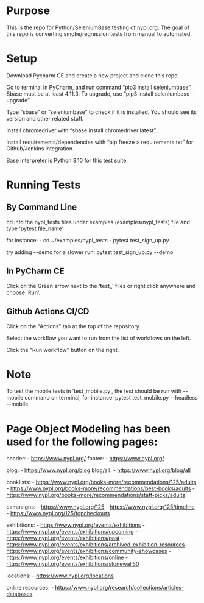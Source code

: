 # Purpose

This is the repo for Python/SeleniumBase testing of nypl.org. The goal of this repo is converting smoke/regression tests from manual to automated.

# Setup

Download Pycharm CE and create a new project and clone this repo.

Go to terminal in PyCharm, and run command “pip3 install seleniumbase”. Sbase must be at least 4.11.3. To upgrade, use “pip3 install seleniumbase --upgrade” 

Type “sbase” or “seleniumbase” to check if it is installed. You should see its version and other related stuff.

Install chromedriver with “sbase install chromedriver latest”.

Install requirements/dependencies with “pip freeze > requirements.txt” for Github/Jenkins integration.

Base interpreter is Python 3.10 for this test suite.

# Running Tests
 ## By Command Line
 
 cd into the nypl_tests files under examples (examples/nypl_tests) file and type 'pytest file_name'
 
 for instance: - cd ~/examples/nypl_tests 
               - pytest test_sign_up.py
               
 try adding --demo for a slower run:
 pytest test_sign_up.py --demo

               
 ## In PyCharm CE
 
 Click on the Green arrow next to the 'test_' files or right click anywhere and choose 'Run'.
 
 ## Github Actions CI/CD
 
 Click on the "Actions" tab at the top of the repository.
 
 Select the workflow you want to run from the list of workflows on the left.
 
 Click the "Run workflow" button on the right.
 
 # Note
 
 To test the mobile tests in 'test_mobile.py', the test should be run with --mobile command on terminal, for instance:
 pytest test_mobile.py --headless --mobile



# Page Object Modeling has been used for the following pages:

header:           - https://www.nypl.org/
footer:           - https://www.nypl.org/



blog:             - https://www.nypl.org/blog
blog/all:         - https://www.nypl.org/blog/all

booklists:        - https://www.nypl.org/books-more/recommendations/125/adults
                  - https://www.nypl.org/books-more/recommendations/best-books/adults
                  - https://www.nypl.org/books-more/recommendations/staff-picks/adults
           
campaigns:        - https://www.nypl.org/125
                  - https://www.nypl.org/125/timeline
                  - https://www.nypl.org/125/topcheckouts
           
exhibitions:      - https://www.nypl.org/events/exhibitions
                  - https://www.nypl.org/events/exhibitions/upcoming
                  - https://www.nypl.org/events/exhibitions/past
                  - https://www.nypl.org/events/exhibitions/archived-exhibition-resources
                  - https://www.nypl.org/events/exhibitions/community-showcases
                  - https://www.nypl.org/events/exhibitions/online
                  - https://www.nypl.org/events/exhibitions/stonewall50
             
locations:        - https://www.nypl.org/locations

online resources: - https://www.nypl.org/research/collections/articles-databases




